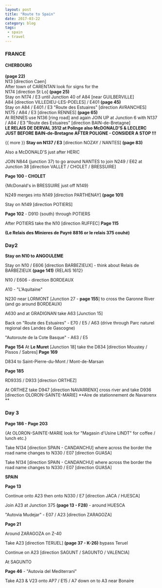 ```yaml
---
layout: post
title: "Route to Spain"
date: 2017-03-22
category: blog
tags:
 - spain
 - travel
---
```


<!--start excerpt-->
### FRANCE

#### CHERBOURG 

**(page 22)**  
N13 \[direction Caen\]  
After town of CARENTAN look for signs for the  
N174 \[direction St Lo\] **(page 25)**  
Stay on N174 / E3 until Junction 40 of A84 \[near GUILBERVILLE\]  
A84 \[direction VILLEDIEU-LES-POELES\] / E401 **(page 45)**  
Stay on A84 / E401 / E3 "Route des Estuaires" \[direction AVRANCHES\]  
N175 / A84 / E3 \[direction RENNES\] **(page 65)**  
At RENNES use N136 \[ring road\] and again JOIN UP at Junction 6 with
N137 / A84 / E3 "Route des Estuaires" \[direction BAIN-de-Bretagne\]  
**LE RELAIS DE DERVAL 3512 at Polinge also McDONALD'S & LECLERC JUST BEFORE BAIN-de-Bretagne AFTER POLIGNE -
CONSIDER A STOP !!!**

{{ more }}
**Stay on N137 / E3** \[direction NOZAY / NANTES\] **(page 83)**

Also a McDONALD'S just after HERIC

JOIN N844 (junction 37) to go around NANTES to join N249 / E62 at
Junction 38 \[direction VALLET / CHOLET / BRESSUIRE\]

**Page 100 - CHOLET**

{McDonald's in BRESSUIRE just off N149}

N249 merges into N149 \[direction PARTHENAY\] **(page 101)**

Stay on N149 \[direction POTIERS\]

**Page 102** - D910 {south} through POTIERS

After POTIERS take the N10 \[direction RUFFEC\] **Page 115**

**(Le Relais des Minieres de Payré 8816 or le relais 375 couhé)**

### Day2

**Stay on N10 to ANGOULEME**

Stay on N10 / E606 \[direction BARBEZIEUX\] - think about Relais de BARBEZIEUX **(page 141)** {RELAIS 1612}

N10 / E606 - direction BORDEAUX

A10 - "L'Aquitaine"

N230 near LORMONT \[Junction 27 - **page 155**\] to cross the Garonne River
(and go around BORDEAUX)

A630 and at GRADIGNAN take A63 \[Junction 15\]

Back on "Route des Estuaires" - E70 / E5 / A63 (drive through Parc
naturel regional des Landes de Gascogne)

"Autoroute de la Cote Basque" - A63 / E5

**Page 154** At **Le Muret** \[Junction 18\] take the D834 \[direction
Moustey / Pissos / Sabres\] **Page 169**

D834 to Saint-Pierre-du-Mont / Mont-de-Marsan

**Page 185**

RD933S / D933 \[direction ORTHEZ\]

At ORTHEZ take D947 \[direction NAVARRENX\] cross river and take D936
\[direction OLORON-SAINTE-MARIE\]
**Aire de stationnement de Navarrenx **

### Day 3

**Page 186 - Page 203**

{At OLORON-SAINTE-MARIE look for "Magasin d'Usine LINDT" for coffee /
lunch etc.}

Take N134 \[direction SPAIN - CANDANCHU\] where across the border the
road name changes to N330 / E07 \[direction GUASA\]

Take N134 \[direction SPAIN - CANDANCHU\] where across the border the
road name changes to N330 / E07 \[direction GUASA\]

**SPAIN**

**Page 13**

Continue onto A23 then onto N330 / E7 \[direction JACA / HUESCA\]

Join A23 at Junction 375 **(page 13 - F28)** - around HUESCA

"Autovia Mudejar" - E07 / A23 \[direction ZARAGOZA\]

**Page 21**

Around ZARAGOZA on Z-40

Take A23 \[direction TERUEL\] **(page 37 - K-26)** bypass Teruel

Continue on A23 \[direction SAGUNT / SAGUNTO / VALENCIA\]

At SAGUNTO

**Page 46** - "Autovia del Mediterrani"

Take A23 & V23 onto AP7 / E15 / A7 down on to A3 near Bonaire
